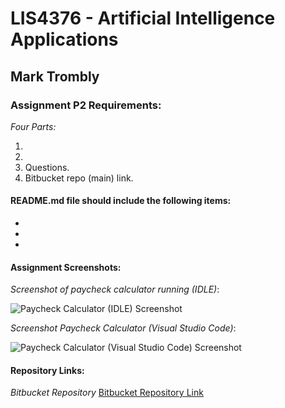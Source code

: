 # LIS4376 - Artificial Intelligence Applications

## Mark Trombly

### Assignment P2 Requirements:

*Four Parts:*

1. 
2. 
3. Questions.
4. Bitbucket repo (main) link. 

#### README.md file should include the following items:

* 
* 
* 

#### Assignment Screenshots:

*Screenshot of paycheck calculator running (IDLE)*:

![Paycheck Calculator (IDLE) Screenshot](img/paycheck_calculator_idle.png)

*Screenshot Paycheck Calculator (Visual Studio Code)*:

![Paycheck Calculator (Visual Studio Code) Screenshot](img/paycheck_calculator_vs_code.png)

#### Repository Links:

*Bitbucket Repository*
[Bitbucket Repository Link](https://bitbucket.org/marktrombly/lis4376/src/master/ "Bitbucket Repository Link")